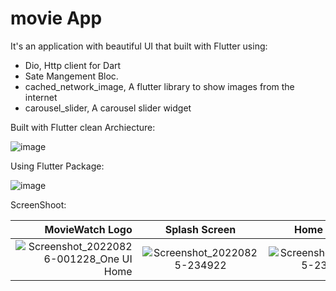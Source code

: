 # movie App

It's an application with beautiful UI that built with Flutter using:

- Dio, Http client for Dart
- Sate Mangement Bloc.
- cached_network_image, A flutter library to show images from the internet
- carousel_slider, A carousel slider widget

Built with Flutter clean Archiecture:


![image](https://user-images.githubusercontent.com/72301777/186776258-45a0a6c4-1779-41ad-be95-3e829cafbe3a.png)

Using Flutter Package:


![image](https://user-images.githubusercontent.com/72301777/186777129-7e67ec27-339c-4cc9-9d81-9cba6c21b72d.png)



ScreenShoot:

| MovieWatch Logo           |Splash Screen             |  Home Screen             |Movie Details
------------------------:|:-------------------------:|:-------------------------:|:-------------------------:
![Screenshot_20220826-001228_One UI Home](https://user-images.githubusercontent.com/72301777/186778290-41bd028a-9187-4e6f-9af7-3d8195a9303d.jpg) |![Screenshot_20220825-234922](https://user-images.githubusercontent.com/72301777/186775429-02d14469-53fb-43aa-9a92-be263baefa40.jpg)| ![Screenshot_20220825-232436](https://user-images.githubusercontent.com/72301777/186775455-7f8fce04-6c2a-4c19-9ffd-6a5a79be6667.jpg)|![Screenshot_20220825-232537](https://user-images.githubusercontent.com/72301777/186775482-305635b1-a60e-485c-baf9-dd375ff87fe3.jpg)


